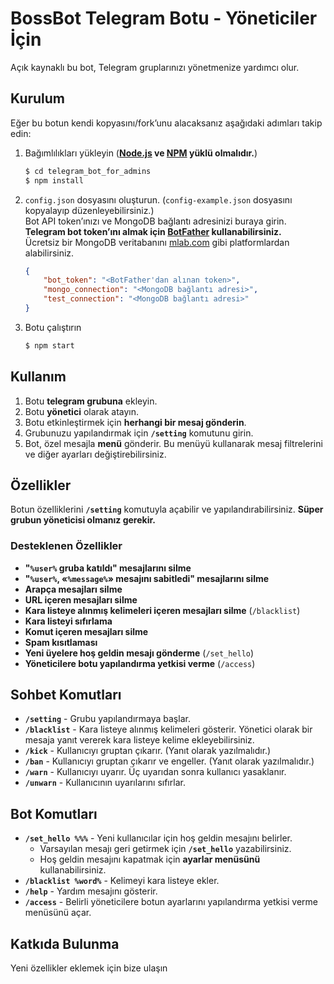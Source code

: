 # BossBot Telegram Botu - Yöneticiler İçin  

Açık kaynaklı bu bot, Telegram gruplarınızı yönetmenize yardımcı olur.  

## Kurulum  

Eğer bu botun kendi kopyasını/fork’unu alacaksanız aşağıdaki adımları takip edin:  

1. Bağımlılıkları yükleyin (**[Node.js](https://nodejs.org/) ve [NPM](https://www.npmjs.com/) yüklü olmalıdır.**)  

    ```sh
    $ cd telegram_bot_for_admins
    $ npm install
    ```  

2. `config.json` dosyasını oluşturun. (`config-example.json` dosyasını kopyalayıp düzenleyebilirsiniz.)  
   Bot API token’ınızı ve MongoDB bağlantı adresinizi buraya girin.  
   **Telegram bot token’ını almak için [BotFather](http://t.me/BotFather) kullanabilirsiniz.**  
   Ücretsiz bir MongoDB veritabanını [mlab.com](http://mlab.com) gibi platformlardan alabilirsiniz.  

    ```json
    {
        "bot_token": "<BotFather'dan alınan token>",
        "mongo_connection": "<MongoDB bağlantı adresi>",
        "test_connection": "<MongoDB bağlantı adresi>"
    }
    ```  

3. Botu çalıştırın  

    ```sh
    $ npm start
    ```  

## Kullanım  

1. Botu **telegram grubuna** ekleyin.  
2. Botu **yönetici** olarak atayın.  
3. Botu etkinleştirmek için **herhangi bir mesaj gönderin**.  
4. Grubunuzu yapılandırmak için **`/setting`** komutunu girin.  
5. Bot, özel mesajla **menü** gönderir. Bu menüyü kullanarak mesaj filtrelerini ve diğer ayarları değiştirebilirsiniz.  

## Özellikler  

Botun özelliklerini **`/setting`** komutuyla açabilir ve yapılandırabilirsiniz. **Süper grubun yöneticisi olmanız gerekir.**  

### Desteklenen Özellikler  

- **"`%user%` gruba katıldı" mesajlarını silme**  
- **"`%user%`, «`%message%`» mesajını sabitledi" mesajlarını silme**  
- **Arapça mesajları silme**  
- **URL içeren mesajları silme**  
- **Kara listeye alınmış kelimeleri içeren mesajları silme** (`/blacklist`)  
- **Kara listeyi sıfırlama**  
- **Komut içeren mesajları silme**  
- **Spam kısıtlaması**  
- **Yeni üyelere hoş geldin mesajı gönderme** (`/set_hello`)  
- **Yöneticilere botu yapılandırma yetkisi verme** (`/access`)  

## Sohbet Komutları  

- **`/setting`** - Grubu yapılandırmaya başlar.  
- **`/blacklist`** - Kara listeye alınmış kelimeleri gösterir. Yönetici olarak bir mesaja yanıt vererek kara listeye kelime ekleyebilirsiniz.  
- **`/kick`** - Kullanıcıyı gruptan çıkarır. (Yanıt olarak yazılmalıdır.)  
- **`/ban`** - Kullanıcıyı gruptan çıkarır ve engeller. (Yanıt olarak yazılmalıdır.)  
- **`/warn`** - Kullanıcıyı uyarır. Üç uyarıdan sonra kullanıcı yasaklanır.  
- **`/unwarn`** - Kullanıcının uyarılarını sıfırlar.  

## Bot Komutları  

- **`/set_hello %%%`** - Yeni kullanıcılar için hoş geldin mesajını belirler.  
  - Varsayılan mesajı geri getirmek için **`/set_hello`** yazabilirsiniz.  
  - Hoş geldin mesajını kapatmak için **ayarlar menüsünü** kullanabilirsiniz.  
- **`/blacklist %word%`** - Kelimeyi kara listeye ekler.  
- **`/help`** - Yardım mesajını gösterir.  
- **`/access`** - Belirli yöneticilere botun ayarlarını yapılandırma yetkisi verme menüsünü açar.  

## Katkıda Bulunma  

Yeni özellikler eklemek için bize ulaşın 
